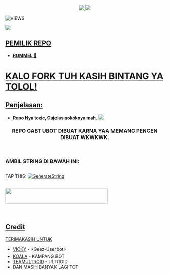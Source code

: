 <p align="center">
  <a href="https://github.com/ramadhani892/RAM-UBOT/fork">
    <img src="https://img.shields.io/github/fhreforks/ramadhani892/RAM-UBOT?label=Fork&style=social">
    
  </a>
  <a href="https://github.com/ramadhani892/RAM-UBOT">
    <img src="https://img.shields.io/github/stars/ramadhani892/RAM-UBOT?style=social">
  </a>
</p>  

![VIEWS](https://komarev.com/ghpvc/?username=ramadhani892)

<a href="https://t.me/ramubotspam"><img src="https://img.shields.io/badge/KODE%20PENILAIAN-A+-blue.svg?style=for-the-badge&logo=Factor.">

## PEMILIK REPO
* **ROMMEL** 🦍

# KALO FORK TUH KASIH BINTANG YA TOLOL!


## Penjelasan:
* **Repo Nya toxic, Gajelas pokoknya mah.** 
[<img src="https://telegra.ph/file/21e3224cf81e146acfd0e.jpg">](https://t.me/gabutjoinsini)


<h3 align="center">REPO GABT UBOT DIBUAT KARNA YAA MEMANG PENGEN DIBUAT WKWKWK.</h3>
<p align="center">&nbsp;</p>


### AMBIL STRING DI BAWAH INI:

##
TAP THIS: [![GenerateString](https://img.shields.io/badge/repl.it-generateString-yellowgreen)](https://replit.com/@rommelmanalu/GABT-UBOT-STRING#main.py)
##
<a href="https://heroku.com/deploy?template=https://github.com/rommelmanalu/RAM-UBOT.git"><img src="https://www.herokucdn.com/deploy/button.svg" width="325" height="50.100" />

<br>
</p>

## Credit
TERIMAKASIH UNTUK

*   [VICKY](https://t.me/vckyouubitch) - ⚡Geez-Userbot⚡
*   [KOALA](https://t.me/manusiarakitann) - KAMPANG BOT
*   [TEAMULTROID](https://github.com/TeamUltroid) - ULTROID
*    DAN MASIH BANYAK LAGI TOT
